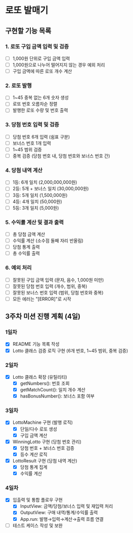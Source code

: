 # 로또 발매기

## 구현할 기능 목록

### 1. 로또 구입 금액 입력 및 검증

- [ ] 1,000원 단위로 구입 금액 입력
- [ ] 1,000원으로 나누어 떨어지지 않는 경우 예외 처리
- [ ] 구입 금액에 따른 로또 개수 계산

### 2. 로또 발행

- [ ] 1~45 중복 없는 6개 숫자 생성
- [ ] 로또 번호 오름차순 정렬
- [ ] 발행한 로또 수량 및 번호 출력

### 3. 당첨 번호 입력 및 검증

- [ ] 당첨 번호 6개 입력 (쉼표 구분)
- [ ] 보너스 번호 1개 입력
- [ ] 1~45 범위 검증
- [ ] 중복 검증 (당첨 번호 내, 당첨 번호와 보너스 번호 간)

### 4. 당첨 내역 계산

- [ ] 1등: 6개 일치 (2,000,000,000원)
- [ ] 2등: 5개 + 보너스 일치 (30,000,000원)
- [ ] 3등: 5개 일치 (1,500,000원)
- [ ] 4등: 4개 일치 (50,000원)
- [ ] 5등: 3개 일치 (5,000원)

### 5. 수익률 계산 및 결과 출력

- [ ] 총 당첨 금액 계산
- [ ] 수익률 계산 (소수점 둘째 자리 반올림)
- [ ] 당첨 통계 출력
- [ ] 총 수익률 출력

### 6. 예외 처리

- [ ] 잘못된 구입 금액 입력 (문자, 음수, 1,000원 미만)
- [ ] 잘못된 당첨 번호 입력 (개수, 범위, 중복)
- [ ] 잘못된 보너스 번호 입력 (범위, 당첨 번호와 중복)
- [ ] 모든 에러는 "[ERROR]"로 시작

## 3주차 미션 진행 계획 (4일)

### 1일차

- [x] README 기능 목록 작성
- [x] Lotto 클래스 검증 로직 구현 (6개 번호, 1~45 범위, 중복 검증)

### 2일차

- [x] Lotto 클래스 확장 (유틸리티)
  - [x] getNumbers(): 번호 조회
  - [x] getMatchCount(): 일치 개수 계산
  - [x] hasBonusNumber(): 보너스 포함 여부

### 3일차

- [x] LottoMachine 구현 (발행 로직)
  - [x] 단일/다수 로또 생성
  - [x] 구입 금액 계산
- [x] WinningLotto 구현 (당첨 번호 관리)
  - [x] 당첨 번호 + 보너스 번호 검증
  - [x] 등수 계산 로직
- [x] LottoResult 구현 (당첨 내역 계산)
  - [x] 당첨 통계 집계
  - [x] 수익률 계산

### 4일차

- [x] 입출력 및 통합 플로우 구현
  - [x] InputView: 금액/당첨/보너스 입력 및 재입력 처리
  - [x] OutputView: 구매 내역/통계/수익률 출력
  - [x] App.run: 발행→입력→계산→출력 흐름 연결
- [ ] 테스트 케이스 작성 및 보완
